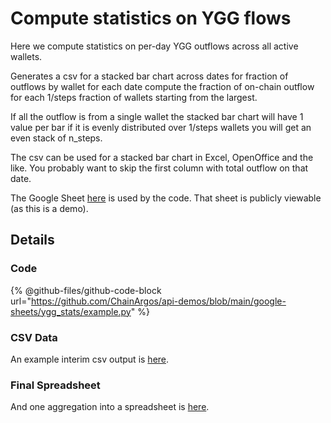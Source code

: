 # Compute statistics on YGG flows

Here we compute statistics on per-day YGG outflows across all active wallets.

Generates a csv for a stacked bar chart across dates for fraction of outflows by wallet
for each date compute the fraction of on-chain outflow for each 1/steps fraction of wallets
starting from the largest.

If all the outflow is from a single wallet the stacked bar chart will have 1 value per bar
if it is evenly distributed over 1/steps wallets you will get an even stack of n_steps.

The csv can be used for a stacked bar chart in Excel, OpenOffice and the like.
You probably want to skip the first column with total outflow on that date.

The Google Sheet [here](https://docs.google.com/spreadsheets/d/1ksitF87TXLb48yLZUqJrv1PwZ9UHGdGPcpAgIa5eYMw/)
is used by the code.
That sheet is publicly viewable (as this is a demo).

## Details

### Code

{% @github-files/github-code-block url="https://github.com/ChainArgos/api-demos/blob/main/google-sheets/ygg_stats/example.py" %}

### CSV Data
An example interim csv output is [here](https://github.com/ChainArgos/api-demos/blob/37e3d1d53a7b17a8f88552b3511febcb13fb1387/ygg_stats/data.csv).

### Final Spreadsheet
And one aggregation into a spreadsheet is [here](https://github.com/ChainArgos/api-demos/blob/f81cc3d88cc6527575cc260f182790d913a4dcf8/ygg_stats/stacked_bar_ygg.ods).
